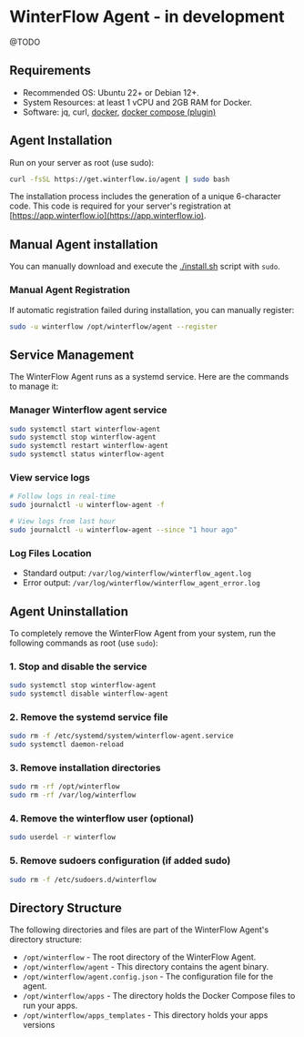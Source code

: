 # WinterFlow Agent - in development

@TODO

## Requirements

- Recommended OS: Ubuntu 22+ or Debian 12+.
- System Resources: at least 1 vCPU and 2GB RAM for Docker.
- Software: jq, curl, [docker](https://docs.docker.com/engine/install/), [docker compose (plugin)](https://docs.docker.com/compose/install/linux/)


## Agent Installation

Run on your server as root (use sudo):

```sh
curl -fsSL https://get.winterflow.io/agent | sudo bash
```

The installation process includes the generation of a unique
6-character code. This code is required for your server's registration
at [https://app.winterflow.io](https://app.winterflow.io).

## Manual Agent installation

You can manually download and execute the [./install.sh](./install.sh) script with `sudo`.

### Manual Agent Registration

If automatic registration failed during installation, you can manually register:

```sh
sudo -u winterflow /opt/winterflow/agent --register
```

## Service Management

The WinterFlow Agent runs as a systemd service. Here are the commands to manage it:

### Manager Winterflow agent service
```sh
sudo systemctl start winterflow-agent
sudo systemctl stop winterflow-agent
sudo systemctl restart winterflow-agent
sudo systemctl status winterflow-agent
```

### View service logs
```sh
# Follow logs in real-time
sudo journalctl -u winterflow-agent -f

# View logs from last hour
sudo journalctl -u winterflow-agent --since "1 hour ago"
```

### Log Files Location
- Standard output: `/var/log/winterflow/winterflow_agent.log`
- Error output: `/var/log/winterflow/winterflow_agent_error.log`


## Agent Uninstallation

To completely remove the WinterFlow Agent from your system, run the following commands as root (use `sudo`):

### 1. Stop and disable the service
```sh
sudo systemctl stop winterflow-agent
sudo systemctl disable winterflow-agent
```

### 2. Remove the systemd service file
```sh
sudo rm -f /etc/systemd/system/winterflow-agent.service
sudo systemctl daemon-reload
```

### 3. Remove installation directories
```sh
sudo rm -rf /opt/winterflow
sudo rm -rf /var/log/winterflow
```

### 4. Remove the winterflow user (optional)
```sh
sudo userdel -r winterflow
```

### 5. Remove sudoers configuration (if added sudo)
```sh
sudo rm -f /etc/sudoers.d/winterflow
```

## Directory Structure

The following directories and files are part of the WinterFlow Agent's directory structure:

* `/opt/winterflow` - The root directory of the WinterFlow Agent.
* `/opt/winterflow/agent` - This directory contains the agent binary.
* `/opt/winterflow/agent.config.json` - The configuration file for the agent.
* `/opt/winterflow/apps` - The directory holds the Docker Compose files to run your apps.
* `/opt/winterflow/apps_templates` - This directory holds your apps versions